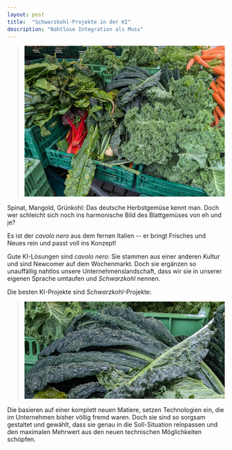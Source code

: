 ```yaml
---
layout: post
title:  "Schwarzkohl-Projekte in der KI"
description: "Nahtlose Integration als Muss"
--- 
```


>![gemuese](/assets/images/marktgemuese.jpeg) 

Spinat, Mangold, Grünkohl: Das deutsche Herbstgemüse kennt man. Doch wer schleicht sich noch ins harmonische Bild des Blattgemüses von eh und je?

Es ist der _cavolo nero_ aus dem fernen Italien -- er bringt Frisches und Neues rein und passt voll ins Konzept!

Gute KI-Lösungen sind _cavolo nero_: Sie stammen aus einer anderen Kultur und sind Newcomer auf dem Wochenmarkt. Doch sie ergänzen so unauffällig nahtlos unsere Unternehmenslandschaft, dass wir sie in unserer eigenen Sprache umtaufen und _Schwarzkohl_ nennen.

Die besten KI-Projekte sind _Schwarzkohl_-Projekte:  

> ![schwarzkohl](/assets/images/schwarzkohl.png)  
 
Die basieren auf einer komplett neuen Matiere, setzen Technologien ein, die im Unternehmen bisher völlig fremd waren. Doch sie sind so sorgsam gestaltet und gewählt, dass sie genau in die Soll-Situation reinpassen und den maximalen Mehrwert aus den neuen technischen Möglichkeiten schöpfen.
